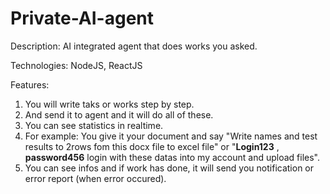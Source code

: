 # Private-AI-agent

Description: AI integrated agent that does works you asked. 

Technologies: NodeJS, ReactJS

Features:
  1. You will write taks or works step by step.
  2. And send it to agent and it will do all of these.
  3. You can see statistics in realtime.
  4. For example: You give it your document and say "Write names and test results to 2rows fom this docx file to excel file" or "<b>Login123</b> , <b>password456</b> login with these datas into my account and upload files".
  5. You can see infos and if work has done, it will send you notification or error report (when error occured).

